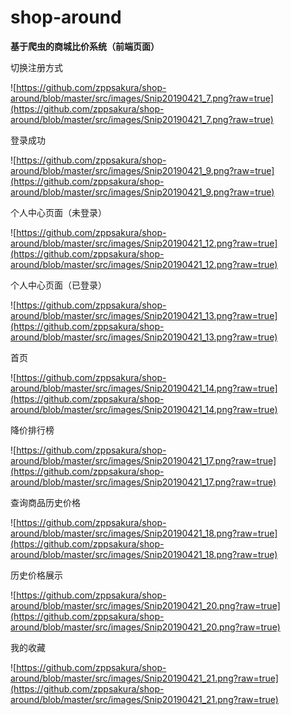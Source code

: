 # shop-around
**基于爬虫的商城比价系统（前端页面）**

切换注册方式

![https://github.com/zppsakura/shop-around/blob/master/src/images/Snip20190421_7.png?raw=true](https://github.com/zppsakura/shop-around/blob/master/src/images/Snip20190421_7.png?raw=true)



登录成功

![https://github.com/zppsakura/shop-around/blob/master/src/images/Snip20190421_9.png?raw=true](https://github.com/zppsakura/shop-around/blob/master/src/images/Snip20190421_9.png?raw=true)

个人中心页面（未登录）

![https://github.com/zppsakura/shop-around/blob/master/src/images/Snip20190421_12.png?raw=true](https://github.com/zppsakura/shop-around/blob/master/src/images/Snip20190421_12.png?raw=true)

个人中心页面（已登录）

![https://github.com/zppsakura/shop-around/blob/master/src/images/Snip20190421_13.png?raw=true](https://github.com/zppsakura/shop-around/blob/master/src/images/Snip20190421_13.png?raw=true)

首页

![https://github.com/zppsakura/shop-around/blob/master/src/images/Snip20190421_14.png?raw=true](https://github.com/zppsakura/shop-around/blob/master/src/images/Snip20190421_14.png?raw=true)

降价排行榜

![https://github.com/zppsakura/shop-around/blob/master/src/images/Snip20190421_17.png?raw=true](https://github.com/zppsakura/shop-around/blob/master/src/images/Snip20190421_17.png?raw=true)

查询商品历史价格

![https://github.com/zppsakura/shop-around/blob/master/src/images/Snip20190421_18.png?raw=true](https://github.com/zppsakura/shop-around/blob/master/src/images/Snip20190421_18.png?raw=true)

历史价格展示

![https://github.com/zppsakura/shop-around/blob/master/src/images/Snip20190421_20.png?raw=true](https://github.com/zppsakura/shop-around/blob/master/src/images/Snip20190421_20.png?raw=true)

我的收藏

![https://github.com/zppsakura/shop-around/blob/master/src/images/Snip20190421_21.png?raw=true](https://github.com/zppsakura/shop-around/blob/master/src/images/Snip20190421_21.png?raw=true)

